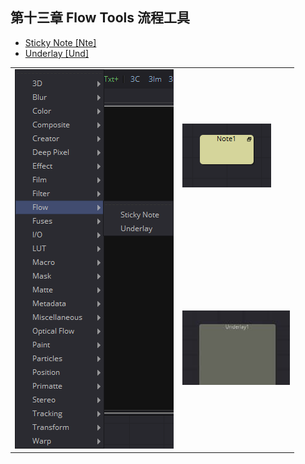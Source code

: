 ## 第十三章 Flow Tools 流程工具

- [Sticky Note [Nte]](./Sticky%20Note%20[Nte].md) 
- [Underlay [Und]](./Underlay%20[Und].md) 

<table id="img">
  <tr>
    <td rowspan="2"><img src="images/Flow_index.png" alt="Flow_index"></td>
    <td><img src="images/index_StickyNote.png" alt="index_StickyNote"></td>
  </tr>
  <tr>
    <td><img src="images/index_Underlay.jpg" alt="index_Underlay"></td>
  </tr>
</table>

